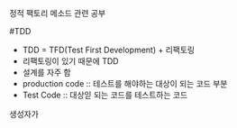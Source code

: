 정적 팩토리 메소드 관련 공부

#TDD
- TDD = TFD(Test First Development) + 리팩토링
- 리팩토링이 있기 때문에 TDD
- 설계를 자주 함
- production code :: 테스트를 해야하는 대상이 되는 코드 부분 
- Test Code :: 대상읻 되는 코드를 테스트하는 코드


생성자가 
